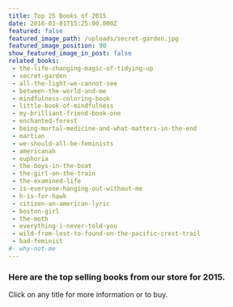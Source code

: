 ```yaml
---
title: Top 25 Books of 2015
date: 2016-01-01T15:25:00.000Z
featured: false
featured_image_path: /uploads/secret-garden.jpg
featured_image_position: 90
show_featured_image_in_post: false
related_books:
 - the-life-changing-magic-of-tidying-up
 - secret-garden
 - all-the-light-we-cannot-see
 - between-the-world-and-me
 - mindfulness-coloring-book
 - little-book-of-mindfulness
 - my-brilliant-friend-book-one
 - enchanted-forest
 - being-mortal-medicine-and-what-matters-in-the-end
 - martian
 - we-should-all-be-feminists
 - americanah
 - euphoria
 - the-boys-in-the-boat
 - the-girl-on-the-train
 - the-examined-life
 - is-everyone-hanging-out-without-me
 - h-is-for-hawk
 - citizen-an-american-lyric
 - boston-girl
 - the-moth
 - everything-i-never-told-you
 - wild-from-lost-to-found-on-the-pacific-crest-trail
 - bad-feminist
#- why-not-me 
---
```


### Here are the top selling books from our store for 2015.

Click on any title for more information or to buy.
